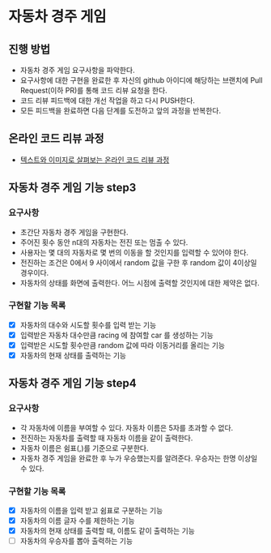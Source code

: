 # 자동차 경주 게임
## 진행 방법
* 자동차 경주 게임 요구사항을 파악한다.
* 요구사항에 대한 구현을 완료한 후 자신의 github 아이디에 해당하는 브랜치에 Pull Request(이하 PR)를 통해 코드 리뷰 요청을 한다.
* 코드 리뷰 피드백에 대한 개선 작업을 하고 다시 PUSH한다.
* 모든 피드백을 완료하면 다음 단계를 도전하고 앞의 과정을 반복한다.

## 온라인 코드 리뷰 과정
* [텍스트와 이미지로 살펴보는 온라인 코드 리뷰 과정](https://github.com/next-step/nextstep-docs/tree/master/codereview)

## 자동차 경주 게임 기능 step3
### 요구사항
* 초간단 자동차 경주 게임을 구현한다.
* 주어진 횟수 동안 n대의 자동차는 전진 또는 멈출 수 있다.
* 사용자는 몇 대의 자동차로 몇 번의 이동을 할 것인지를 입력할 수 있어야 한다.
* 전진하는 조건은 0에서 9 사이에서 random 값을 구한 후 random 값이 4이상일 경우이다.
* 자동차의 상태를 화면에 출력한다. 어느 시점에 출력할 것인지에 대한 제약은 없다.
### 구현할 기능 목록
* [x] 자동차의 대수와 시도할 횟수를 입력 받는 기능
* [x] 입력받은 자동차 대수만큼 racing 에 참여할 car 를 생성하는 기능
* [x] 입력받은 시도할 횟수만큼 random 값에 따라 이동거리를 올리는 기능
* [x] 자동차의 현재 상태를 출력하는 기능

## 자동차 경주 게임 기능 step4
### 요구사항
* 각 자동차에 이름을 부여할 수 있다. 자동차 이름은 5자를 초과할 수 없다.
* 전진하는 자동차를 출력할 때 자동차 이름을 같이 출력한다.
* 자동차 이름은 쉼표(,)를 기준으로 구분한다.
* 자동차 경주 게임을 완료한 후 누가 우승했는지를 알려준다. 우승자는 한명 이상일 수 있다.

### 구현할 기능 목록
* [x] 자동차의 이름을 입력 받고 쉼표로 구분하는 기능
* [x] 자동차의 이름 글자 수를 제한하는 기능
* [x] 자동차의 현재 상태를 출력할 때, 이름도 같이 출력하는 기능
* [ ] 자동차의 우승자를 뽑아 출력하는 기능